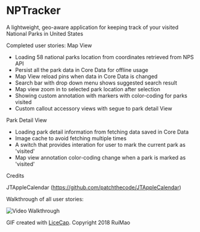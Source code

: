 # NPTracker

A lightweight, geo-aware application for keeping track of your visited National Parks in United States 


Completed user stories:
Map View
 - Loading 58 national parks location from coordinates retrieved from NPS API
 - Persist all the park data in Core Data for offline usage
 - Map View reload pins when data in Core Data is changed
 - Search bar with drop down menu shows suggested search result
 - Map view zoom in to selected park location after selection
 - Showing custom annotation with markers with color-coding for parks visited
 - Custom callout accessory views with segue to park detail View

Park Detail View
 - Loading park detail information from fetching data saved in Core Data
 - Image cache to avoid fetching multiple times
 - A switch that provides interation for user to mark the current park as 'visited'
 - Map view annotation color-coding change when a park is marked as 'visited'




Credits

JTAppleCalendar (https://github.com/patchthecode/JTAppleCalendar)


Walkthrough of all user stories:

![Video Walkthrough](https://github.com/mr618show/NPTracker/blob/master/nptracker.gif) 



GIF created with [LiceCap](http://www.cockos.com/licecap/).
Copyright 2018 RuiMao
